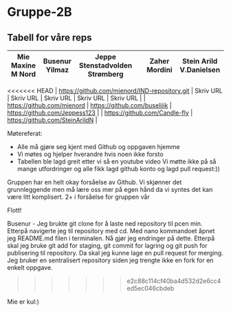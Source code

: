 # Gruppe-2B
## Tabell for våre reps

| Mie Maxine M Nord | Busenur Yilmaz  | Jeppe Stenstadvolden Strømberg |  | Zaher Mordini | Stein Arild V.Danielsen |
| --- | --- | --- | --- | --- | --- |
<<<<<<< HEAD
| https://github.com/mienord/IND-repository.git | Skriv URL | Skriv URL | Skriv URL | Skriv URL | Skriv URL |
| https://github.com/mienord | https://github.com/buseliiik | https://github.com/Jeppess123 |   | https://github.com/Candle-fly | https://github.com/SteinArildN |

Møtereferat:
- Alle må gjøre seg kjent med Github og oppgaven hjemme
- Vi møtes og hjelper hverandre hvis noen ikke forsto
- Tabellen ble lagd greit etter vi så en youtube video
Vi møtte ikke på så mange utfordringer og alle fikk lagd github konto og lagd pull request:))

Gruppen har en helt okay forsåelse av Github. Vi skjønner det grunnleggende men må lære oss mer på egen hånd da vi syntes det kan være litt komplisert. 
2+ i forsåelse for gruppen vår

Flott!


Busenur - Jeg brukte git clone for å laste ned repository til pcen 
min. Etterpå navigerte jeg til repository med cd. Med nano 
kommandoet åpnet jeg README.md filen i terminalen. Nå gjør jeg 
endringer på dette. Etterpå skal jeg bruke git add for staging, git 
commit for lagring og git push for publisering til repository. Da 
skal jeg kunne lage en pull request for merging. Jeg bruker en 
sentralisert repository siden jeg trengte ikke en fork for en enkelt 
oppgave.
>>>>>>> e2c88c114cf40ba4d532d2e6cc4ed5ec046cbdeb

Mie er kul:)